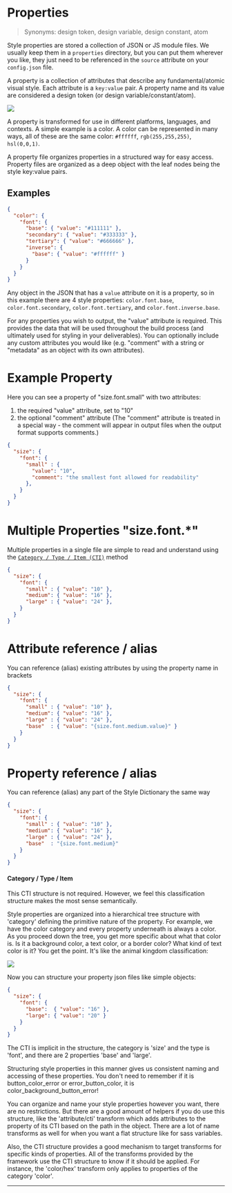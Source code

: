 # Properties

> Synonyms: design token, design variable, design constant, atom

Style properties are stored a collection of JSON or JS module files. We usually keep them in a `properties` directory, but you can put them wherever you like,
they just need to be referenced in the `source` attribute on your `config.json` file.

A property is a collection of attributes that describe any fundamental/atomic visual style. Each attribute is a `key:value` pair. A property name and its value are considered a design token (or design variable/constant/atom).

![](assets/property-definitions.png)

A property is transformed for use in different platforms, languages, and contexts. A simple example is a color. A color can be represented in many ways, all of these are the same color: `#ffffff`, `rgb(255,255,255)`, `hsl(0,0,1)`.

A property file organizes properties in a structured way for easy access. Property files are organized as a deep object
with the leaf nodes being the style key:value pairs.

## Examples

```json
{
  "color": {
    "font": {
      "base": { "value": "#111111" },
      "secondary": { "value": "#333333" },
      "tertiary": { "value": "#666666" },
      "inverse": {
        "base": { "value": "#ffffff" }
      }
    }
  }
}
```

Any object in the JSON that has a `value` attribute on it is a property, so in this example there are 4 style properties: `color.font.base`, `color.font.secondary`, `color.font.tertiary`, and `color.font.inverse.base`.

For any properties you wish to output, the "value" attribute is required. This provides the data that will be used throughout the build process (and ultimately used for styling in your deliverables). You can optionally include any custom attributes you would like (e.g. "comment" with a string or "metadata" as an object with its own attributes).

# Example Property
Here you can see a property of "size.font.small" with two attributes:
1. the required "value" attribute, set to "10"
1. the optional "comment" attribute (The "comment" attribute is treated in a special way - the comment will appear in output files when the output format supports comments.)
```json
{
  "size": {
    "font": {
      "small" : {
        "value": "10",
        "comment": "the smallest font allowed for readability"
      },
    }
  }
}
```

# Multiple Properties "size.font.\*"
Multiple properties in a single file are simple to read and understand using the [`Category / Type / Item (CTI)`](#category-type-item-(cti)) method
```json
{
  "size": {
    "font": {
      "small" : { "value": "10" },
      "medium": { "value": "16" },
      "large" : { "value": "24" },
    }
  }
}
```

# Attribute reference / alias
You can reference (alias) existing attributes by using the property name in brackets
```json
{
  "size": {
    "font": {
      "small" : { "value": "10" },
      "medium": { "value": "16" },
      "large" : { "value": "24" },
      "base"  : { "value": "{size.font.medium.value}" }
    }
  }
}
```

# Property reference / alias
You can reference (alias) any part of the Style Dictionary the same way
```json
{
  "size": {
    "font": {
      "small" : { "value": "10" },
      "medium": { "value": "16" },
      "large" : { "value": "24" },
      "base"  : "{size.font.medium}"
    }
  }
}
```


#### Category / Type / Item

This CTI structure is not required. However, we feel this classification structure makes the most sense semantically.

Style properties are organized into a hierarchical tree structure with 'category' defining the primitive nature of the property. For example, we have the color category and every property underneath is always a color. As you proceed down the tree, you get more specific about what that color is. Is it a background color, a text color, or a border color? What kind of text color is it? You get the point. It's like the animal kingdom classification:

![](assets/cti.png)

Now you can structure your property json files like simple objects:

```json
{
  "size": {
    "font": {
      "base":  { "value": "16" },
      "large": { "value": "20" }
    }
  }
}
```

The CTI is implicit in the structure, the category is 'size' and the type is 'font', and there are 2 properties 'base' and 'large'.

Structuring style properties in this manner gives us consistent naming and accessing of these properties. You don't need to remember if it is button_color_error or error_button_color, it is color_background_button_error!

You can organize and name your style properties however you want, there are no restrictions. But there are a good amount of helpers if you do use this structure, like the 'attribute/cti' transform which adds attributes to the property of its CTI based on the path in the object. There are a lot of name transforms as well for when you want a flat structure like for sass variables.

Also, the CTI structure provides a good mechanism to target transforms for specific kinds of properties. All of the transforms provided by the framework use the CTI structure to know if it should be applied. For instance, the 'color/hex' transform only applies to properties of the category 'color'.

----
